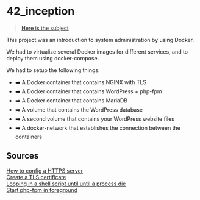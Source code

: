 # 42_inception

> [Here is the subject][5]

This project was an introduction to system administration by using Docker.  

We had to virtualize several Docker images for different services, and to deploy them using docker-compose.  

We had to setup the following things:

- ➡️ A Docker container that contains NGINX with TLS
- ➡️ A Docker container that contains WordPress + php-fpm
- ➡️ A Docker container that contains MariaDB 
- ➡️ A volume that contains the WordPress database
- ➡️ A second volume that contains your WordPress website files
- ➡️ A docker-network that establishes the connection between the containers

## Sources

[How to config a HTTPS server][2]  
[Create a TLS certificate][1]  
[Looping in a shell script until until a process die][3]  
[Start php-fpm in foreground][4]  

[1]:https://www.linode.com/docs/guides/create-a-self-signed-tls-certificate/
[2]:http://nginx.org/en/docs/http/configuring_https_servers.html
[3]:https://stackoverflow.com/questions/38666191/while-loop-in-bash-that-uses-pgrep-to-check-if-service-exists
[4]:https://stackoverflow.com/questions/37313780/how-can-i-start-php-fpm-in-a-docker-container-by-default/44409813
[5]:https://github.com/llefranc/42_inception/blob/main/inception.en.subject.pdf
